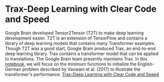 # Trax-Deep Learning with Clear Code and Speed
Google Brain developed Tensor2Tensor (T2T) to make deep learning development easier. T2T is an extension of TensorFlow and contains a
library of deep learning models that contains many Transformer examples. Though T2T was a good start, Google Brain produced Trax, an end-to-end
deep learning library. Trax contains a transformer model that can be applied to translations. The Google Brain team presently maintains Trax.
In this [notebook](https://github.com/adrienpayong/Trax-Deep-Learning-with-Clear-Code-and-Speed/blob/main/Trax_%E2%80%94_Deep_Learning_with_Clear_Code_and_Speed.ipynb), we will focus on the minimum functions to initialize the English-German problem described by Vaswani et al. (2017) to illustrate the transformer's performance.
[Trax-Deep Learning with Clear Code and Speed](https://github.com/google/trax)

